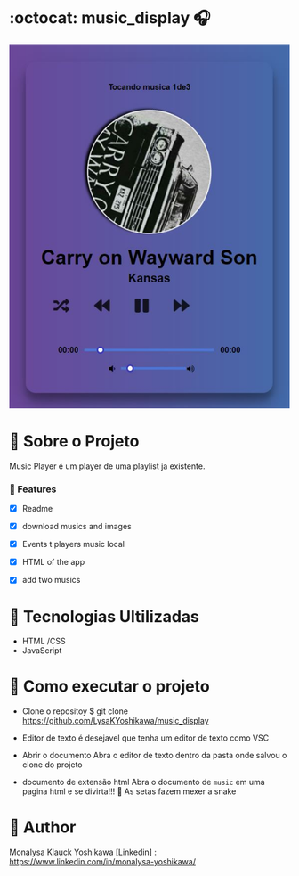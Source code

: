 # :octocat: music_display 🎧


<img src="images/image.JPG"/>

  #  :rocket: Sobre o Projeto

Music Player é um player de uma playlist ja existente.

### :loudspeaker: Features 

- [x] Readme
- [x] download musics and images
- [x] Events t players music local
- [x] HTML of the app
- [x] add two musics 


# :pushpin: Tecnologias Ultilizadas

- HTML /CSS
- JavaScript


# :pushpin: Como executar o projeto

  - Clone o repositoy 
  $ git clone <https://github.com/LysaKYoshikawa/music_display>
  
  - Editor de texto
  é desejavel que tenha um editor de texto como VSC
  
  - Abrir o documento
  Abra o editor de texto dentro da pasta onde salvou o clone do projeto
  
  - documento de extensão html
  Abra o documento de ```music``` em uma pagina html e se divirta!!! :snake:
  As setas fazem mexer a snake

# :pushpin: Author
Monalysa Klauck Yoshikawa
[Linkedin] : <https://www.linkedin.com/in/monalysa-yoshikawa/>
